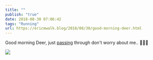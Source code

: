 ```yaml
---
title: ""
publish: "true"
date: 2018-08-30 07:06:42
tags: "Running"
url: https://ericmwalk.blog/2018/08/30/good-morning-deer.html
---
```


Good morning Deer, just [passing](https://www.strava.com/activities/1807326383) through don't worry about me.. 🏃‍♂️🦌

![](https://ericmwalk.blog/uploads/2022/1bd702fa70.jpg)